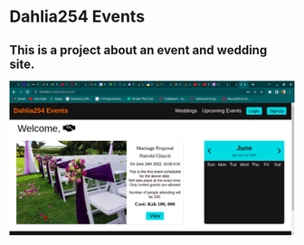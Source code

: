 # Dahlia254 Events
## This is a project about an event and wedding site.

![Alt homepage](./assets/images/Screenshot%20from%202022-06-25%2014-26-38.png?raw=true "Title")